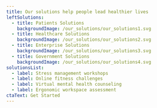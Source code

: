 ```yaml
---
title: Our solutions help people lead healthier lives
leftSolutions:
  - title: Patients Solutions
    backgroundImage: /our_solutions/our_solutions1.svg
  - title: Healthcare Solutions
    backgroundImage: /our_solutions/our_solutions2.svg
  - title: Enterprise Solutions
    backgroundImage: /our_solutions/our_solutions3.svg
  - title: Government Solutions
    backgroundImage: /our_solutions/our_solutions4.svg
solutionsList:
  - label: Stress management workshops
  - label: Online fitness challenges
  - label: Virtual mental health counseling
  - label: Ergonomic workspace assessment
ctaText: Get Started
---
```


